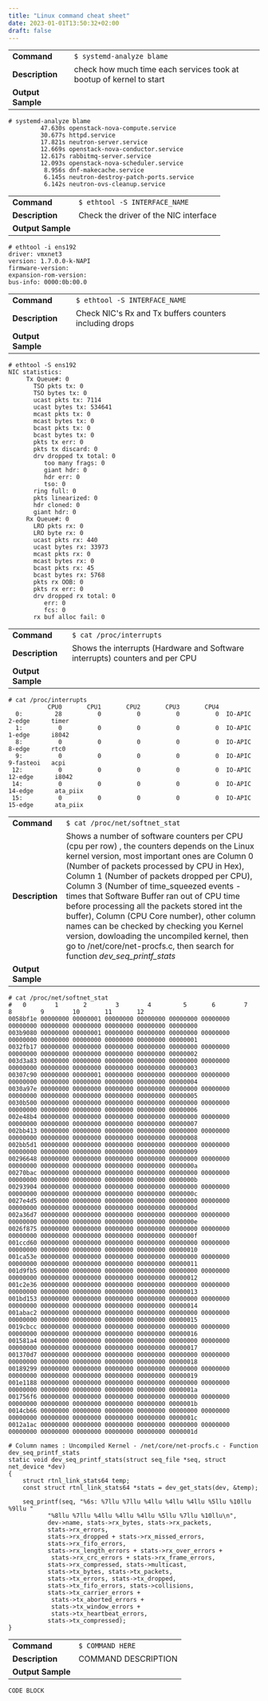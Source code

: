 ```yaml
---
title: "Linux command cheat sheet"
date: 2023-01-01T13:50:32+02:00
draft: false
---
```


<!-- _________________ -->
| | |
|--|--|
| **Command** |`$ systemd-analyze blame`| 
| **Description** | check how much time each services took at bootup of kernel to start|
| **Output Sample** | |
```
# systemd-analyze blame
         47.630s openstack-nova-compute.service
         30.677s httpd.service
         17.821s neutron-server.service
         12.669s openstack-nova-conductor.service
         12.617s rabbitmq-server.service
         12.093s openstack-nova-scheduler.service
          8.956s dnf-makecache.service
          6.145s neutron-destroy-patch-ports.service
          6.142s neutron-ovs-cleanup.service
``` 
<!-- _________________ -->

<!-- ________Command Block_________ -->
| | |
|--|--|
| **Command** |`$ ethtool -S INTERFACE_NAME`| 
| **Description** | Check the driver of the NIC interface |
| **Output Sample** ||   
```
# ethtool -i ens192
driver: vmxnet3
version: 1.7.0.0-k-NAPI
firmware-version: 
expansion-rom-version: 
bus-info: 0000:0b:00.0
``` 
<!-- _________________ -->

<!-- ________Command Block_________ -->
| | |
|--|--|
| **Command** |`$ ethtool -S INTERFACE_NAME`| 
| **Description** | Check NIC's Rx and Tx buffers counters including drops|
| **Output Sample** || 	 
```
# ethtool -S ens192
NIC statistics:
     Tx Queue#: 0
       TSO pkts tx: 0
       TSO bytes tx: 0
       ucast pkts tx: 7114
       ucast bytes tx: 534641
       mcast pkts tx: 0
       mcast bytes tx: 0
       bcast pkts tx: 0
       bcast bytes tx: 0
       pkts tx err: 0
       pkts tx discard: 0
       drv dropped tx total: 0
          too many frags: 0
          giant hdr: 0
          hdr err: 0
          tso: 0
       ring full: 0
       pkts linearized: 0
       hdr cloned: 0
       giant hdr: 0
     Rx Queue#: 0
       LRO pkts rx: 0
       LRO byte rx: 0
       ucast pkts rx: 440
       ucast bytes rx: 33973
       mcast pkts rx: 0
       mcast bytes rx: 0
       bcast pkts rx: 45
       bcast bytes rx: 5768
       pkts rx OOB: 0
       pkts rx err: 0
       drv dropped rx total: 0
          err: 0
          fcs: 0
       rx buf alloc fail: 0
``` 
<!-- _________________ -->

<!-- ________Command Block_________ -->
| | |
|--|--|
| **Command** |`$ cat /proc/interrupts `| 
| **Description** | Shows the interrupts (Hardware and Software interrupts) counters and per CPU |
| **Output Sample** || 	 
```
# cat /proc/interrupts
           CPU0       CPU1       CPU2       CPU3       CPU4           
  0:         28          0          0          0          0  IO-APIC   2-edge      timer
  1:          0          0          0          0          0  IO-APIC   1-edge      i8042
  8:          0          0          0          0          0  IO-APIC   8-edge      rtc0
  9:          0          0          0          0          0  IO-APIC   9-fasteoi   acpi
 12:          0          0          0          0          0  IO-APIC  12-edge      i8042
 14:          0          0          0          0          0  IO-APIC  14-edge      ata_piix
 15:          0          0          0          0          0  IO-APIC  15-edge      ata_piix
``` 
<!-- _________________ -->


<!-- ________Command Block_________ -->
| | |
|--|--|
| **Command** |`$ cat /proc/net/softnet_stat `| 
| **Description** | Shows a number of software counters per CPU (cpu per row) , the counters depends on the Linux kernel version, most important ones are Column 0 (Number of packets processed by CPU in Hex), Column 1 (Number of packets dropped per CPU), Column 3 (Number of time_squeezed events - times that Software Buffer ran out of CPU time before processing all the packets stored int the buffer), Column (CPU Core number), other column names can be checked by checking you Kernel version, dowloading the uncompiled kernel, then go to /net/core/net-procfs.c, then search for function _dev_seq_printf_stats_|
| **Output Sample** ||   
```
# cat /proc/net/softnet_stat 
#   0        1       2        3        4         5       6        7        8        9        10       11       12
0058bf1e 00000000 00000001 00000000 00000000 00000000 00000000 00000000 00000000 00000000 00000000 00000000 00000000
003b9080 00000000 00000001 00000000 00000000 00000000 00000000 00000000 00000000 00000000 00000000 00000000 00000001
0032fb17 00000000 00000000 00000000 00000000 00000000 00000000 00000000 00000000 00000000 00000000 00000000 00000002
003d3a83 00000000 00000000 00000000 00000000 00000000 00000000 00000000 00000000 00000000 00000000 00000000 00000003
00307c90 00000000 00000001 00000000 00000000 00000000 00000000 00000000 00000000 00000000 00000000 00000000 00000004
0030a97e 00000000 00000000 00000000 00000000 00000000 00000000 00000000 00000000 00000000 00000000 00000000 00000005
0030b500 00000000 00000000 00000000 00000000 00000000 00000000 00000000 00000000 00000000 00000000 00000000 00000006
002e48b4 00000000 00000000 00000000 00000000 00000000 00000000 00000000 00000000 00000000 00000000 00000000 00000007
002bb413 00000000 00000000 00000000 00000000 00000000 00000000 00000000 00000000 00000000 00000000 00000000 00000008
002bb5d1 00000000 00000000 00000000 00000000 00000000 00000000 00000000 00000000 00000000 00000000 00000000 00000009
00296648 00000000 00000000 00000000 00000000 00000000 00000000 00000000 00000000 00000000 00000000 00000000 0000000a
00270bac 00000000 00000000 00000000 00000000 00000000 00000000 00000000 00000000 00000000 00000000 00000000 0000000b
00293904 00000000 00000000 00000000 00000000 00000000 00000000 00000000 00000000 00000000 00000000 00000000 0000000c
0027e4d5 00000000 00000000 00000000 00000000 00000000 00000000 00000000 00000000 00000000 00000000 00000000 0000000d
002a36d7 00000000 00000000 00000000 00000000 00000000 00000000 00000000 00000000 00000000 00000000 00000000 0000000e
0026f875 00000000 00000000 00000000 00000000 00000000 00000000 00000000 00000000 00000000 00000000 00000000 0000000f
001ccd60 00000000 00000000 00000000 00000000 00000000 00000000 00000000 00000000 00000000 00000000 00000000 00000010
001ca53e 00000000 00000000 00000000 00000000 00000000 00000000 00000000 00000000 00000000 00000000 00000000 00000011
001d9fb5 00000000 00000000 00000000 00000000 00000000 00000000 00000000 00000000 00000000 00000000 00000000 00000012
001c2e36 00000000 00000000 00000000 00000000 00000000 00000000 00000000 00000000 00000000 00000000 00000000 00000013
001bd153 00000000 00000000 00000000 00000000 00000000 00000000 00000000 00000000 00000000 00000000 00000000 00000014
001abac2 00000000 00000000 00000000 00000000 00000000 00000000 00000000 00000000 00000000 00000000 00000000 00000015
0019cbcc 00000000 00000000 00000000 00000000 00000000 00000000 00000000 00000000 00000000 00000000 00000000 00000016
001581a4 00000000 00000000 00000000 00000000 00000000 00000000 00000000 00000000 00000000 00000000 00000000 00000017
001370d7 00000000 00000000 00000000 00000000 00000000 00000000 00000000 00000000 00000000 00000000 00000000 00000018
00189299 00000000 00000000 00000000 00000000 00000000 00000000 00000000 00000000 00000000 00000000 00000000 00000019
001e1188 00000000 00000000 00000000 00000000 00000000 00000000 00000000 00000000 00000000 00000000 00000000 0000001a
001756f6 00000000 00000000 00000000 00000000 00000000 00000000 00000000 00000000 00000000 00000000 00000000 0000001b
0014cb66 00000000 00000000 00000000 00000000 00000000 00000000 00000000 00000000 00000000 00000000 00000000 0000001c
0012a1ac 00000000 00000000 00000000 00000000 00000000 00000000 00000000 00000000 00000000 00000000 00000000 0000001d

# Column names : Uncompiled Kernel - /net/core/net-procfs.c - Function dev_seq_printf_stats
static void dev_seq_printf_stats(struct seq_file *seq, struct net_device *dev)
{
    struct rtnl_link_stats64 temp;
    const struct rtnl_link_stats64 *stats = dev_get_stats(dev, &temp);

    seq_printf(seq, "%6s: %7llu %7llu %4llu %4llu %4llu %5llu %10llu %9llu "
           "%8llu %7llu %4llu %4llu %4llu %5llu %7llu %10llu\n",
           dev->name, stats->rx_bytes, stats->rx_packets,       
           stats->rx_errors,                                    
           stats->rx_dropped + stats->rx_missed_errors,         
           stats->rx_fifo_errors,                               
           stats->rx_length_errors + stats->rx_over_errors +    
            stats->rx_crc_errors + stats->rx_frame_errors,      
           stats->rx_compressed, stats->multicast,              
           stats->tx_bytes, stats->tx_packets,                  
           stats->tx_errors, stats->tx_dropped,                 
           stats->tx_fifo_errors, stats->collisions,            
           stats->tx_carrier_errors +                           
            stats->tx_aborted_errors +                          
            stats->tx_window_errors +                           
            stats->tx_heartbeat_errors,                         
           stats->tx_compressed);                               
}
``` 
<!-- _________________ -->





<!-- ________Command Block_________ -->
| | |
|--|--|
| **Command** |`$ COMMAND HERE`| 
| **Description** | COMMAND DESCRIPTION |
| **Output Sample** || 	 
```
CODE BLOCK
``` 
<!-- _________________ -->


